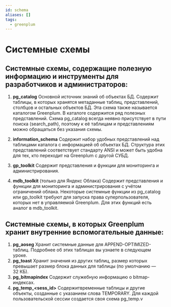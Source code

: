 ```yaml
---
id: schema
aliases: []
tags:
  - greenplum
---
```


# Системные схемы

## Системные схемы, содержащие полезную информацию и инструменты для разработчиков и администраторов:

1. **pg_catalog**
	Основной источник знаний об объектах БД. Содержит таблицы, в которых хранятся метаданные таблиц, представлений, столбцов и остальных объектов БД. Эта схема также называется каталогом Greenplum. В каталоге содержится ряд полезных представлений. Схема pg_catalog всегда неявно присутствует в пути поиска (search_path), поэтому к её таблицам и представлениям можно обращаться без указания схемы.

3. **information_schema** 
	Содержит набор удобных представлений над таблицами каталога с информацией об объектах БД. Структура этих представлений соответствует стандарту ANSI и может быть удобна для тех, кто переходит на Greenplum с другой СУБД.

4. **gp_toolkit**
	Содержит представления и функции для мониторинга и администрирования.

4. **mdb_toolkit** (только для Яндекс Облака)
	Содержит представления и функции для мониторинга и администрирования с учётом ограничений облака. Некоторые системные функции из pg_catalog или gp_toolkit требуют для запуска права суперпользователя, которых нет в управляемой Greenplum. Для этих функций есть аналог в mdb_toolkit.
   

## Системные схемы, в которых Greenplum хранит внутренние вспомогательные данные:

1. **pg_aoseg**
   Хранит системные данные для APPEND-OPTIMIZED-таблиц. Подробнее об этих таблицах вы узнаете в следующем уроке.
2. **pg_toast**
   Хранит значения из других таблиц, размер которых превышает размер блока данных для таблицы (по умолчанию — 32 КБ).
3. **pg_bitmapindex**
   Содержит служебную информацию о bitmap-индексах.
4. **pg_temp_<sess_id>**
   Содержитвременные таблицы и другие объекты, созданные с указанием слова TEMPORARY. Для каждой пользовательской
   сессии создается своя схема pg_temp.v
